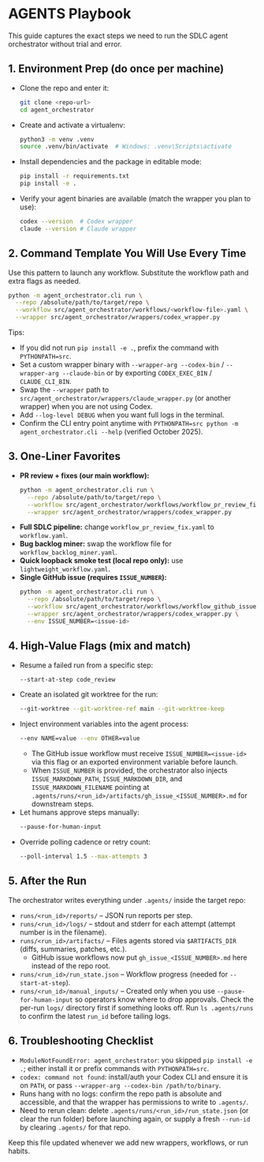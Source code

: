 # AGENTS Playbook

This guide captures the exact steps we need to run the SDLC agent orchestrator without trial and error.

## 1. Environment Prep (do once per machine)
- Clone the repo and enter it:
  ```bash
  git clone <repo-url>
  cd agent_orchestrator
  ```
- Create and activate a virtualenv:
  ```bash
  python3 -m venv .venv
  source .venv/bin/activate  # Windows: .venv\Scripts\activate
  ```
- Install dependencies and the package in editable mode:
  ```bash
  pip install -r requirements.txt
  pip install -e .
  ```
- Verify your agent binaries are available (match the wrapper you plan to use):
  ```bash
  codex --version  # Codex wrapper
  claude --version # Claude wrapper
  ```

## 2. Command Template You Will Use Every Time
Use this pattern to launch any workflow. Substitute the workflow path and extra flags as needed.
```bash
python -m agent_orchestrator.cli run \
  --repo /absolute/path/to/target/repo \
  --workflow src/agent_orchestrator/workflows/<workflow-file>.yaml \
  --wrapper src/agent_orchestrator/wrappers/codex_wrapper.py
```

Tips:
- If you did not run `pip install -e .`, prefix the command with `PYTHONPATH=src`.
- Set a custom wrapper binary with `--wrapper-arg --codex-bin` / `--wrapper-arg --claude-bin` or by exporting `CODEX_EXEC_BIN` / `CLAUDE_CLI_BIN`.
- Swap the `--wrapper` path to `src/agent_orchestrator/wrappers/claude_wrapper.py` (or another wrapper) when you are not using Codex.
- Add `--log-level DEBUG` when you want full logs in the terminal.
- Confirm the CLI entry point anytime with `PYTHONPATH=src python -m agent_orchestrator.cli --help` (verified October 2025).

## 3. One-Liner Favorites
- **PR review + fixes (our main workflow):**
  ```bash
  python -m agent_orchestrator.cli run \
    --repo /absolute/path/to/target/repo \
    --workflow src/agent_orchestrator/workflows/workflow_pr_review_fix.yaml \
    --wrapper src/agent_orchestrator/wrappers/codex_wrapper.py
  ```
- **Full SDLC pipeline:** change `workflow_pr_review_fix.yaml` to `workflow.yaml`.
- **Bug backlog miner:** swap the workflow file for `workflow_backlog_miner.yaml`.
- **Quick loopback smoke test (local repo only):** use `lightweight_workflow.yaml`.
- **Single GitHub issue (requires `ISSUE_NUMBER`):**
  ```bash
  python -m agent_orchestrator.cli run \
    --repo /absolute/path/to/target/repo \
    --workflow src/agent_orchestrator/workflows/workflow_github_issue.yaml \
    --wrapper src/agent_orchestrator/wrappers/codex_wrapper.py \
    --env ISSUE_NUMBER=<issue-id>
  ```

## 4. High-Value Flags (mix and match)
- Resume a failed run from a specific step:
  ```bash
  --start-at-step code_review
  ```
- Create an isolated git worktree for the run:
  ```bash
  --git-worktree --git-worktree-ref main --git-worktree-keep
  ```
- Inject environment variables into the agent process:
  ```bash
  --env NAME=value --env OTHER=value
  ```
  - The GitHub issue workflow must receive `ISSUE_NUMBER=<issue-id>` via this flag or an exported environment variable before launch.
  - When `ISSUE_NUMBER` is provided, the orchestrator also injects `ISSUE_MARKDOWN_PATH`, `ISSUE_MARKDOWN_DIR`, and `ISSUE_MARKDOWN_FILENAME` pointing at `.agents/runs/<run_id>/artifacts/gh_issue_<ISSUE_NUMBER>.md` for downstream steps.
- Let humans approve steps manually:
  ```bash
  --pause-for-human-input
  ```
- Override polling cadence or retry count:
  ```bash
  --poll-interval 1.5 --max-attempts 3
  ```

## 5. After the Run
The orchestrator writes everything under `.agents/` inside the target repo:
- `runs/<run_id>/reports/` – JSON run reports per step.
- `runs/<run_id>/logs/` – stdout and stderr for each attempt (attempt number is in the filename).
- `runs/<run_id>/artifacts/` – Files agents stored via `$ARTIFACTS_DIR` (diffs, summaries, patches, etc.).
  - GitHub issue workflows now put `gh_issue_<ISSUE_NUMBER>.md` here instead of the repo root.
- `runs/<run_id>/run_state.json` – Workflow progress (needed for `--start-at-step`).
- `runs/<run_id>/manual_inputs/` – Created only when you use `--pause-for-human-input` so operators know where to drop approvals.
Check the per-run `logs/` directory first if something looks off. Run `ls .agents/runs` to confirm the latest `run_id` before tailing logs.

## 6. Troubleshooting Checklist
- `ModuleNotFoundError: agent_orchestrator`: you skipped `pip install -e .`; either install it or prefix commands with `PYTHONPATH=src`.
- `codex: command not found`: install/auth your Codex CLI and ensure it is on `PATH`, or pass `--wrapper-arg --codex-bin /path/to/binary`.
- Runs hang with no logs: confirm the repo path is absolute and accessible, and that the wrapper has permissions to write to `.agents/`.
- Need to rerun clean: delete `.agents/runs/<run_id>/run_state.json` (or clear the run folder) before launching again, or supply a fresh `--run-id` by clearing `.agents/` for that repo.

Keep this file updated whenever we add new wrappers, workflows, or run habits.

